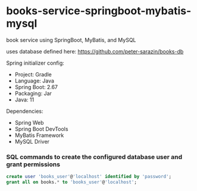 # books-service-springboot-mybatis-mysql
book service using SpringBoot, MyBatis, and MySQL

uses database defined here:
https://github.com/peter-sarazin/books-db

Spring initializer config:

- Project: Gradle
- Language: Java
- Spring Boot: 2.67
- Packaging: Jar
- Java: 11

Dependencies:
- Spring Web
- Spring Boot DevTools
- MyBatis Framework
- MySQL Driver

### SQL commands to create the configured database user and grant permissions

```sql
create user 'books_user'@'localhost' identified by 'password';
grant all on books.* to 'books_user'@'localhost';
```
